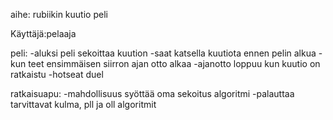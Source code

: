 aihe: rubiikin kuutio peli

Käyttäjä:pelaaja

peli:
-aluksi peli sekoittaa kuution
-saat katsella kuutiota ennen pelin alkua
-kun teet ensimmäisen siirron ajan otto alkaa
-ajanotto loppuu kun kuutio on ratkaistu
-hotseat duel

ratkaisuapu:
-mahdollisuus syöttää oma sekoitus algoritmi
-palauttaa tarvittavat kulma, pll ja oll algoritmit 
